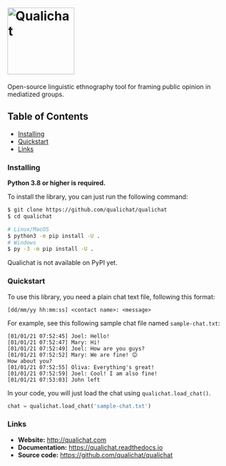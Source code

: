 # <img alt="Qualichat" src="branding/logo/qualichat-logo.png" height="150">

Open-source linguistic ethnography tool for framing public opinion in mediatized groups.


## Table of Contents

- [Installing](#installing)
- [Quickstart](#quickstart)
- [Links](#links)


### Installing

**Python 3.8 or higher is required.**

To install the library, you can just run the following command:
```sh
$ git clone https://github.com/qualichat/qualichat
$ cd qualichat

# Linux/MacOS
$ python3 -m pip install -U .
# Windows
$ py -3 -m pip install -U .
```

Qualichat is not available on PyPI yet.


### Quickstart

To use this library, you need a plain chat text file, following this format:

```
[dd/mm/yy hh:mm:ss] <contact name>: <message>
```

For example, see this following sample chat file named `sample-chat.txt`:

```
[01/01/21 07:52:45] Joel: Hello!
[01/01/21 07:52:47] Mary: Hi!
[01/01/21 07:52:49] Joel: How are you guys?
[01/01/21 07:52:52] Mary: We are fine! 😊
How about you?
[01/01/21 07:52:55] Oliva: Everything's great!
[01/01/21 07:52:59] Joel: Cool! I am also fine!
[01/01/21 07:53:03] John left
```

In your code, you will just load the chat using `qualichat.load_chat()`.

```py
chat = qualichat.load_chat('sample-chat.txt')
```


### Links

- **Website:** http://qualichat.com
- **Documentation:** https://qualichat.readthedocs.io
- **Source code:** https://github.com/qualichat/qualichat

